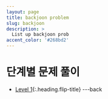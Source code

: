 ```yaml
---
layout: page
title: backjoon problem
slug: backjoon
description: >
  List up backjoon prob
accent_color: '#268bd2'
---
```


# 단계별 문제 풀이

* [Level 1]{:.heading.flip-title}  ---back









[Level 1]: ../_post/2018-05-18-backjoon-Level1.md